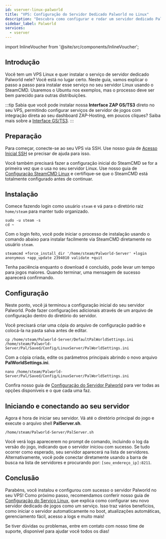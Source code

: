 ```yaml
---
id: vserver-linux-palworld
title: "VPS: Configuração do Servidor Dedicado Palworld no Linux"
description: "Descubra como configurar e rodar um servidor dedicado Palworld no seu VPS Linux de forma eficiente → Saiba mais agora"
sidebar_label: Palworld
services:
  - vserver
---
```


import InlineVoucher from '@site/src/components/InlineVoucher';

## Introdução
Você tem um VPS Linux e quer instalar o serviço de servidor dedicado Palworld nele? Você está no lugar certo. Neste guia, vamos explicar o passo a passo para instalar esse serviço no seu servidor Linux usando o SteamCMD. Usaremos o Ubuntu nos exemplos, mas o processo deve ser bem parecido para outras distribuições.

:::tip
Sabia que você pode instalar nossa **Interface ZAP GS/TS3** direto no seu VPS, permitindo configurar serviços de servidor de jogos com integração direta ao seu dashboard ZAP-Hosting, em poucos cliques? Saiba mais sobre a [Interface GS/TS3](vserver-linux-gs-interface.md).
:::

<InlineVoucher />

## Preparação

Para começar, conecte-se ao seu VPS via SSH. Use nosso guia de [Acesso Inicial SSH](vserver-linux-ssh.md) se precisar de ajuda para isso.

Você também precisará fazer a configuração inicial do SteamCMD se for a primeira vez que o usa no seu servidor Linux. Use nosso guia de [Configuração SteamCMD Linux](vserver-linux-steamcmd.md) e certifique-se que o SteamCMD está totalmente configurado antes de continuar.

## Instalação

Comece fazendo login como usuário `steam` e vá para o diretório raiz `home/steam` para manter tudo organizado.
```
sudo -u steam -s
cd ~
```

Com o login feito, você pode iniciar o processo de instalação usando o comando abaixo para instalar facilmente via SteamCMD diretamente no usuário `steam`.
```
steamcmd +force_install_dir '/home/steam/Palworld-Server' +login anonymous +app_update 2394010 validate +quit
```

Tenha paciência enquanto o download é concluído, pode levar um tempo para jogos maiores. Quando terminar, uma mensagem de sucesso aparecerá confirmando.

## Configuração

Neste ponto, você já terminou a configuração inicial do seu servidor Palworld. Pode fazer configurações adicionais através de um arquivo de configuração dentro do diretório do servidor.

Você precisará criar uma cópia do arquivo de configuração padrão e colocá-la na pasta salva antes de editar.
```
cp /home/steam/Palworld-Server/DefaultPalWorldSettings.ini /home/steam/Palworld-Server/Pal/Saved/Config/LinuxServer/PalWorldSettings.ini
```

Com a cópia criada, edite os parâmetros principais abrindo o novo arquivo **PalWorldSettings.ini**.
```
nano /home/steam/Palworld-Server/Pal/Saved/Config/LinuxServer/PalWorldSettings.ini
```

Confira nosso guia de [Configuração do Servidor Palworld](palworld-configuration.md) para ver todas as opções disponíveis e o que cada uma faz.

## Iniciando e conectando ao seu servidor

Agora é hora de iniciar seu servidor. Vá até o diretório principal do jogo e execute o arquivo shell **PalServer.sh**.
```
/home/steam/Palworld-Server/PalServer.sh
```

Você verá logs aparecerem no prompt de comando, incluindo o log da versão do jogo, indicando que o servidor iniciou com sucesso. Se tudo ocorrer como esperado, seu servidor aparecerá na lista de servidores. Alternativamente, você pode conectar diretamente usando a barra de busca na lista de servidores e procurando por: `[seu_endereço_ip]:8211`.

## Conclusão

Parabéns, você instalou e configurou com sucesso o servidor Palworld no seu VPS! Como próximo passo, recomendamos conferir nosso guia de [Configuração do Serviço Linux](vserver-linux-create-gameservice.md), que explica como configurar seu novo servidor dedicado de jogos como um serviço. Isso traz vários benefícios, como iniciar o servidor automaticamente no boot, atualizações automáticas, gerenciamento fácil, acesso a logs e muito mais!

Se tiver dúvidas ou problemas, entre em contato com nosso time de suporte, disponível para ajudar você todos os dias!

<InlineVoucher />